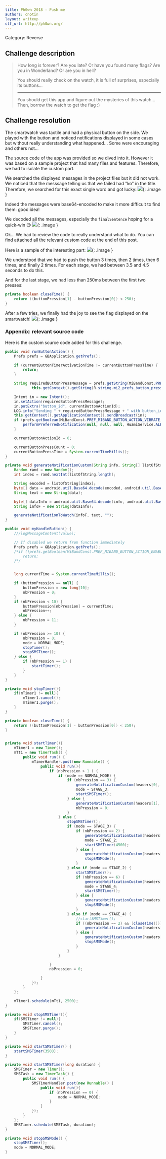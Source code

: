 ```yaml
---
title: Ph0wn 2018 - Push me
authors: cnotin
layout: writeup
ctf_url: http://ph0wn.org/
---
```

Category: Reverse

## Challenge description
> How long is forever?
> Are you late? Or have you found many flags?
> Are you in Wonderland? Or are you in hell?
> 
> You should really check on the watch, it is full of surprises, especially its buttons...
> 
> -------
> You should get this app and figure out the mysteries of this watch...
> Then, borrow the watch to get the flag :)

## Challenge resolution
The smartwatch was tactile and had a physical button on the side. We played with the button and noticed notifications displayed in some cases but without really understanding what happened... Some were encouraging and others not...

The source code of the app was provided so we dived into it. However it was based on a sample project that had many files and features. Therefore, we had to isolate the custom part.

We searched the displayed messages in the project files but it did not work. We noticed that the messsage telling us that we failed had "ko" in the title. Therefore, we searched for this exact single word and got lucky:
![](/assets/ph0wn-push_me-ko.png){: .image }

Indeed the messages were base64-encoded to make it more difficult to find them: good idea!

We decoded all the messages, especially the `finalSentence` hoping for a quick-win :wink:
![](/assets/ph0wn-push_me-fake_flag.png){: .image }

Ok... We had to review the code to really understand what to do. You can find attached all the relevant custom code at the end of this post.

Here is a sample of the interesting part:
![](/assets/ph0wn-push_me-pressions.png){: .image }

We understood that we had to push the button 3 times, then 2 times, then 6 times, and finally 2 times. For each stage, we had between 3.5 and 4.5 seconds to do this.

And for the last stage, we had less than 250ms between the first two presses:
```java
private boolean closeTime() {
    return ((buttonPression[1] - buttonPression[0]) < 250);
}
```

After a few tries, we finally had the joy to see the flag displayed on the smartwatch!
![](/assets/ph0wn-push_me-flag.jpg){: .image }

### Appendix: relevant source code
Here is the custom source code added for this challenge.
```java
public void runButtonAction() {
    Prefs prefs = GBApplication.getPrefs();

    if (currentButtonTimerActivationTime != currentButtonPressTime) {
        return;
    }

    String requiredButtonPressMessage = prefs.getString(MiBandConst.PREF_MIBAND_BUTTON_PRESS_BROADCAST,
            this.getContext().getString(R.string.mi2_prefs_button_press_broadcast_default_value));

    Intent in = new Intent();
    in.setAction(requiredButtonPressMessage);
    in.putExtra("button_id", currentButtonActionId);
    LOG.info("Sending " + requiredButtonPressMessage + " with button_id " + currentButtonActionId);
    this.getContext().getApplicationContext().sendBroadcast(in);
    if (prefs.getBoolean(MiBandConst.PREF_MIBAND_BUTTON_ACTION_VIBRATE, false)) {
        performPreferredNotification(null, null, null, HuamiService.ALERT_LEVEL_VIBRATE_ONLY, null);
    }

    currentButtonActionId = 0;

    currentButtonPressCount = 0;
    currentButtonPressTime = System.currentTimeMillis();
}

private void generateNotificationCustom(String info, String[] listOfString) {
    Random rand = new Random();
    int index = rand.nextInt(listOfString.length);

    String encoded = listOfString[index];
    byte[] data = android.util.Base64.decode(encoded, android.util.Base64.DEFAULT);
    String text = new String(data);

    byte[] dataInfo = android.util.Base64.decode(info, android.util.Base64.DEFAULT);
    String infoF = new String(dataInfo);

    generateNotificationToWatch(infoF, text, "");
}

public void myHandleButton() {
    ///logMessageContent(value);

    // If disabled we return from function immediately
    Prefs prefs = GBApplication.getPrefs();
    /*if (!prefs.getBoolean(MiBandConst.PREF_MIBAND_BUTTON_ACTION_ENABLE, false)) {
        return;
    }*/


    long currentTime = System.currentTimeMillis();

    if (buttonPression == null) {
        buttonPression = new long[10];
        nbPression = 0;
    }
    if (nbPression < 10) {
        buttonPression[nbPression] = currentTime;
        nbPression++;
    } else {
        nbPression = 11;
    }

    if (nbPression >= 10) {
        nbPression = 0;
        mode = NORMAL_MODE;
        stopTimer();
        stopSMSTimer();
    } else {
        if (nbPression == 1) {
            startTimer();
        }
    }
}

private void stopTimer(){
    if(mTimer1 != null){
        mTimer1.cancel();
        mTimer1.purge();
    }
}

private boolean closeTime() {
    return ((buttonPression[1] - buttonPression[0]) < 250);
}


private void startTimer(){
    mTimer1 = new Timer();
    mTt1 = new TimerTask() {
        public void run() {
            mTimerHandler.post(new Runnable() {
                public void run(){
                    if (nbPression > 1 ) {
                        if (mode == NORMAL_MODE) {
                            if (nbPression == 3) {
                                generateNotificationCustom(headers[0], sentencesOK);
                                mode = STAGE_3;
                                startSMSTimer();
                            } else {
                                generateNotificationCustom(headers[1], sentencesKO);
                                nbPression = 0;
                            }
                        } else {
                            stopSMSTimer();
                            if (mode == STAGE_3) {
                                if (nbPression == 2) {
                                    generateNotificationCustom(headers[0], sentencesOK);
                                    mode = STAGE_2;
                                    startSMSTimer(4500);
                                } else {
                                    generateNotificationCustom(headers[1], sentencesKO);
                                    stopSMSMode();
                                }
                            } else if (mode == STAGE_2) {
                                startSMSTimer();
                                if (nbPression == 6) {
                                    generateNotificationCustom(headers[0], sentencesOK);
                                    mode = STAGE_4;
                                    startSMSTimer();
                                } else {
                                    generateNotificationCustom(headers[1], sentencesKO);
                                    stopSMSMode();
                                }
                            } else if (mode == STAGE_4) {
                                //startSMSTimer();
                                if ((nbPression == 2) && (closeTime())) {
                                    generateNotificationCustom(headers[0], finalSentence);
                                } else {
                                    generateNotificationCustom(headers[1], sentencesKO);
                                    stopSMSMode();
                                }
                            }
                        }

                    }
                    nbPression = 0;

                }
            });
        }
    };

    mTimer1.schedule(mTt1, 2500);
}

private void stopSMSTimer(){
    if(SMSTimer != null){
        SMSTimer.cancel();
        SMSTimer.purge();
    }
}

private void startSMSTimer() {
    startSMSTimer(3500);
}

private void startSMSTimer(long duration) {
    SMSTimer = new Timer();
    SMSTask = new TimerTask() {
        public void run() {
            SMSTimerHandler.post(new Runnable() {
                public void run(){
                    if (nbPression == 0) {
                        mode = NORMAL_MODE;
                    }
                }
            });
        }
    };
    SMSTimer.schedule(SMSTask, duration);
}

private void stopSMSMode() {
    stopSMSTimer();
    mode = NORMAL_MODE;
}
```